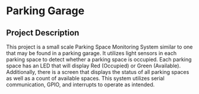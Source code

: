 # Parking Garage

## Project Description
This project is a small scale Parking Space Monitoring System similar to one that may be found in a parking garage. It utilizes light sensors in each parking space to detect whether a parking space is occupied. Each parking space has an LED that will display Red (Occupied) or Green (Available). Additionally, there is a screen that displays the status of all parking spaces as well as a count of available spaces. This system utilizes serial communication, GPIO, and interrupts to operate as intended.

